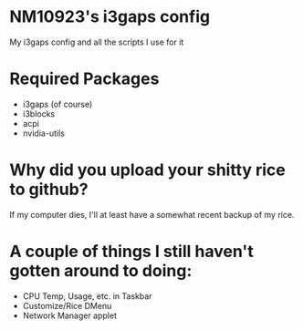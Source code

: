 # NM10923's i3gaps config
My i3gaps config and all the scripts I use for it

# Required Packages 
- i3gaps (of course)
- i3blocks 
- acpi
- nvidia-utils

# Why did you upload your shitty rice to github?
If my computer dies, I'll at least have a somewhat recent backup of my rice.

# A couple of things I still haven't gotten around to doing:
- CPU Temp, Usage, etc. in Taskbar
- Customize/Rice DMenu
- Network Manager applet
